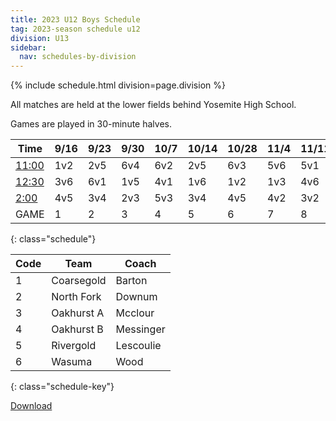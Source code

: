 ```yaml
---
title: 2023 U12 Boys Schedule
tag: 2023-season schedule u12
division: U13
sidebar:
  nav: schedules-by-division
---
```


{% include schedule.html division=page.division %}

All matches are held at the lower fields behind Yosemite High School.

Games are played in 30-minute halves.

| Time      | 9/16  | 9/23  | 9/30  | 10/7  | 10/14 | 10/28 | 11/4  | 11/11 | 11/18
|-----------|-------|-------|-------|-------|-------|-------|-------|-------|-------
|<u>11:00</u>|1v2|2v5|6v4|6v2|2v5|6v3|5v6|5v1|1v4
|<u>12:30</u>|3v6|6v1|1v5|4v1|1v6|1v2|1v3|4v6|2v6
|<u>2:00</u> |4v5|3v4|2v3|5v3|3v4|4v5|4v2|3v2|3v5
| GAME      | 1     | 2     | 3     | 4     | 5     | 6     | 7     | 8     | 9
{: class="schedule"}


| Code  | Team          | Coach                         
|-------|---------------|---------------
| 1     | Coarsegold    | Barton
| 2     | North Fork    | Downum
| 3     | Oakhurst A    | Mcclour
| 4     | Oakhurst B    | Messinger
| 5     | Rivergold     | Lescoulie
| 6     | Wasuma        | Wood
{: class="schedule-key"}


[Download](/schedules/2023/MAYSL-2023-U12-boys.pdf)
